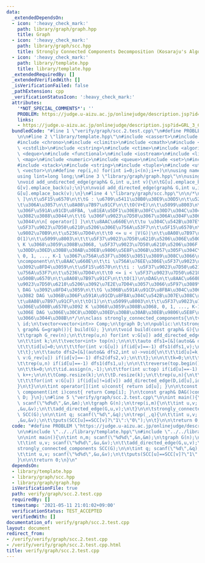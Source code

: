 ```yaml
---
data:
  _extendedDependsOn:
  - icon: ':heavy_check_mark:'
    path: library/graph/graph.hpp
    title: Graph
  - icon: ':heavy_check_mark:'
    path: library/graph/scc.hpp
    title: Strongly Connected Components Decomposition (Kosaraju's Algorithm)
  - icon: ':heavy_check_mark:'
    path: library/template.hpp
    title: library/template.hpp
  _extendedRequiredBy: []
  _extendedVerifiedWith: []
  _isVerificationFailed: false
  _pathExtension: cpp
  _verificationStatusIcon: ':heavy_check_mark:'
  attributes:
    '*NOT_SPECIAL_COMMENTS*': ''
    PROBLEM: https://judge.u-aizu.ac.jp/onlinejudge/description.jsp?id=GRL_3_C
    links:
    - https://judge.u-aizu.ac.jp/onlinejudge/description.jsp?id=GRL_3_C
  bundledCode: "#line 1 \"verify/graph/scc.2.test.cpp\"\n#define PROBLEM \"https://judge.u-aizu.ac.jp/onlinejudge/description.jsp?id=GRL_3_C\"\
    \n\n#line 2 \"library/template.hpp\"\n#include <cassert>\n#include <cctype>\n\
    #include <chrono>\n#include <climits>\n#include <cmath>\n#include <cstdio>\n#include\
    \ <cstdlib>\n#include <cstring>\n#include <ctime>\n#include <algorithm>\n#include\
    \ <deque>\n#include <functional>\n#include <iostream>\n#include <limits>\n#include\
    \ <map>\n#include <numeric>\n#include <queue>\n#include <set>\n#include <sstream>\n\
    #include <stack>\n#include <string>\n#include <tuple>\n#include <utility>\n#include\
    \ <vector>\n\n#define rep(i,n) for(int i=0;i<(n);i++)\n\nusing namespace std;\n\
    using lint=long long;\n#line 3 \"library/graph/graph.hpp\"\n\nusing graph=vector<vector<int>>;\n\
    \nvoid add_undirected_edge(graph& G,int u,int v){\n\tG[u].emplace_back(v);\n\t\
    G[v].emplace_back(u);\n}\n\nvoid add_directed_edge(graph& G,int u,int v){\n\t\
    G[u].emplace_back(v);\n}\n#line 4 \"library/graph/scc.hpp\"\n\n/*\n[ constructor\
    \ ]\n\t\u5F15\u6570\n\t\tG : \u6709\u5411\u30B0\u30E9\u30D5\n\t\u5236\u7D04\n\t\
    \t\u306A\u3057\n\t\u8A08\u7B97\u91CF\n\t\tO(V+E)\n\t\u5099\u8003\n\t\tG \u306B\
    \u306F\u591A\u91CD\u8FBA, \u81EA\u5DF1\u30EB\u30FC\u30D7\u304C\u3042\u3063\u3066\
    \u3082\u3088\u3044\n\t\tG \u306F\u9023\u7D50\u3067\u306A\u304F\u3066\u3082\u3088\
    \u3044\n\n[ operator[] ]\n\t\u8AAC\u660E\n\t\tu \u304C\u542B\u307E\u308C\u308B\
    \u5F37\u9023\u7D50\u6210\u5206\u306E\u756A\u53F7\n\t\u5F15\u6570\n\t\tu : G \u306E\
    \u9802\u70B9\n\t\u5236\u7D04\n\t\t0 <= u < |V(G)|\n\t\u8A08\u7B97\u91CF\n\t\t\
    O(1)\n\t\u5099\u8003\n\t\t\u5F37\u9023\u7D50\u6210\u5206\u306E\u500B\u6570\u3092\
    \ K \u3068\u3059\u308B\u3068, \u5F37\u9023\u7D50\u6210\u5206\u306F DAG \u306E\u30C8\
    \u30DD\u30ED\u30B8\u30AB\u30EB\u9806\u5E8F\u306B\u3057\u305F\u304C\u3063\u3066\
    \ 0, 1, ..., K-1 \u3067\u756A\u53F7\u3065\u3051\u3089\u308C\u3066\u3044\u308B\n\
    \ncomponent\n\t\u8AAC\u660E\n\t\ti \u756A\u76EE\u306E\u5F37\u9023\u7D50\u6210\u5206\
    \u3092\u8FD4\u3059\n\t\u5F15\u6570\n\t\ti : \u5F37\u9023\u7D50\u6210\u5206\u306E\
    \u756A\u53F7\n\t\u5236\u7D04\n\t\t0 <= i < \u5F37\u9023\u7D50\u6210\u5206\u306E\
    \u500B\u6570\n\t\u8A08\u7B97\u91CF\n\t\tO(1)\n\nDAG\n\t\u8AAC\u660E\n\t\tG \u5F37\
    \u9023\u7D50\u6210\u5206\u3092\u7E2E\u7D04\u3057\u3066\u5F97\u3089\u308C\u308B\
    \ DAG \u3092\u8FD4\u3059\n\t\tG \u306B\u591A\u91CD\u8FBA\u304C\u306A\u304F\u3066\
    \u3082 DAG \u306B\u306F\u591A\u91CD\u8FBA\u304C\u542B\u307E\u308C\u3046\u308B\n\
    \t\u8A08\u7B97\u91CF\n\t\tO(1)\n\t\u5099\u8003\n\t\t\u5F37\u9023\u7D50\u6210\u5206\
    \u306E\u500B\u6570\u3092 K \u3068\u3059\u308B\u3068, 0, 1, ..., K-1 \u306F\u3053\
    \u306E DAG \u306E\u30C8\u30DD\u30ED\u30B8\u30AB\u30EB\u9806\u5E8F\u306B\u306A\u3063\
    \u3066\u3044\u308B\n*/\n\nclass strongly_connected_components{\n\tvector<int>\
    \ id;\n\tvector<vector<int>> Comp;\n\tgraph D;\n\npublic:\n\tstrongly_connected_components(const\
    \ graph& G=graph()){ build(G); }\n\n\tvoid build(const graph& G){\n\t\tint n=G.size();\n\
    \t\tgraph G_rev(n);\n\t\trep(u,n) for(int v:G[u]) add_directed_edge(G_rev,v,u);\n\
    \n\t\tint k;\n\t\tvector<int> top(n);\n\n\t\tauto dfs1=[&](auto&& dfs1,int u)->void{\n\
    \t\t\tid[u]=0;\n\t\t\tfor(int v:G[u]) if(id[v]==-1) dfs1(dfs1,v);\n\t\t\ttop[k++]=u;\n\
    \t\t};\n\t\tauto dfs2=[&](auto&& dfs2,int u)->void{\n\t\t\tid[u]=k;\n\t\t\tfor(int\
    \ v:G_rev[u]) if(id[v]==-1) dfs2(dfs2,v);\n\t\t};\n\n\t\tk=0;\n\t\tid.assign(n,-1);\n\
    \t\trep(u,n) if(id[u]==-1) dfs1(dfs1,u);\n\n\t\treverse(top.begin(),top.end());\n\
    \n\t\tk=0;\n\t\tid.assign(n,-1);\n\t\tfor(int u:top) if(id[u]==-1) dfs2(dfs2,u),\
    \ k++;\n\n\t\tComp.resize(k);\n\t\tD.resize(k);\n\t\trep(u,n){\n\t\t\tComp[id[u]].emplace_back(u);\n\
    \t\t\tfor(int v:G[u]) if(id[u]!=id[v]) add_directed_edge(D,id[u],id[v]);\n\t\t\
    }\n\t}\n\n\tint operator[](int u)const{ return id[u]; }\n\n\tconst vector<int>&\
    \ component(int i)const{ return Comp[i]; }\n\tconst graph& DAG()const{ return\
    \ D; }\n};\n#line 5 \"verify/graph/scc.2.test.cpp\"\n\nint main(){\n\tint n,m;\
    \ scanf(\"%d%d\",&n,&m);\n\tgraph G(n);\n\trep(i,m){\n\t\tint u,v; scanf(\"%d%d\"\
    ,&u,&v);\n\t\tadd_directed_edge(G,u,v);\n\t}\n\n\tstrongly_connected_components\
    \ SCC(G);\n\n\tint q; scanf(\"%d\",&q);\n\trep(_,q){\n\t\tint u,v; scanf(\"%d%d\"\
    ,&u,&v);\n\t\tputs(SCC[u]==SCC[v]?\"1\":\"0\");\n\t}\n\n\treturn 0;\n}\n"
  code: "#define PROBLEM \"https://judge.u-aizu.ac.jp/onlinejudge/description.jsp?id=GRL_3_C\"\
    \n\n#include \"../../library/template.hpp\"\n#include \"../../library/graph/scc.hpp\"\
    \n\nint main(){\n\tint n,m; scanf(\"%d%d\",&n,&m);\n\tgraph G(n);\n\trep(i,m){\n\
    \t\tint u,v; scanf(\"%d%d\",&u,&v);\n\t\tadd_directed_edge(G,u,v);\n\t}\n\n\t\
    strongly_connected_components SCC(G);\n\n\tint q; scanf(\"%d\",&q);\n\trep(_,q){\n\
    \t\tint u,v; scanf(\"%d%d\",&u,&v);\n\t\tputs(SCC[u]==SCC[v]?\"1\":\"0\");\n\t\
    }\n\n\treturn 0;\n}\n"
  dependsOn:
  - library/template.hpp
  - library/graph/scc.hpp
  - library/graph/graph.hpp
  isVerificationFile: true
  path: verify/graph/scc.2.test.cpp
  requiredBy: []
  timestamp: '2021-05-11 21:01:02+09:00'
  verificationStatus: TEST_ACCEPTED
  verifiedWith: []
documentation_of: verify/graph/scc.2.test.cpp
layout: document
redirect_from:
- /verify/verify/graph/scc.2.test.cpp
- /verify/verify/graph/scc.2.test.cpp.html
title: verify/graph/scc.2.test.cpp
---
```

